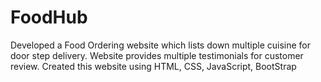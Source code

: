 # FoodHub
Developed a Food Ordering website which lists down multiple cuisine for door step delivery.
Website provides multiple testimonials for customer review.
Created this website using HTML, CSS, JavaScript, BootStrap
